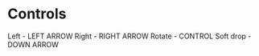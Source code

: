 # Controls

Left      - LEFT ARROW
Right     - RIGHT ARROW
Rotate    - CONTROL
Soft drop - DOWN ARROW
